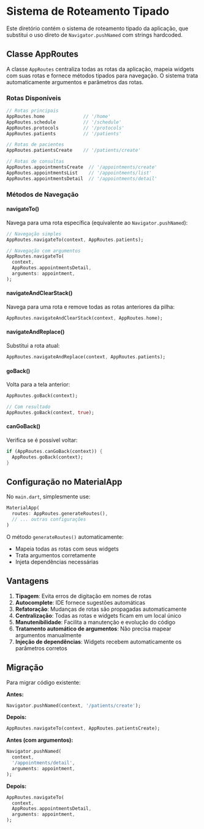 # Sistema de Roteamento Tipado

Este diretório contém o sistema de roteamento tipado da aplicação, que substitui o uso direto de `Navigator.pushNamed` com strings hardcoded.

## Classe AppRoutes

A classe `AppRoutes` centraliza todas as rotas da aplicação, mapeia widgets com suas rotas e fornece métodos tipados para navegação. O sistema trata automaticamente argumentos e parâmetros das rotas.

### Rotas Disponíveis

```dart
// Rotas principais
AppRoutes.home              // '/home'
AppRoutes.schedule          // '/schedule'
AppRoutes.protocols         // '/protocols'
AppRoutes.patients          // '/patients'

// Rotas de pacientes
AppRoutes.patientsCreate    // '/patients/create'

// Rotas de consultas
AppRoutes.appointmentsCreate  // '/appointments/create'
AppRoutes.appointmentsList    // '/appointments/list'
AppRoutes.appointmentsDetail  // '/appointments/detail'
```

### Métodos de Navegação

#### navigateTo()
Navega para uma rota específica (equivalente ao `Navigator.pushNamed`):

```dart
// Navegação simples
AppRoutes.navigateTo(context, AppRoutes.patients);

// Navegação com argumentos
AppRoutes.navigateTo(
  context, 
  AppRoutes.appointmentsDetail,
  arguments: appointment,
);
```

#### navigateAndClearStack()
Navega para uma rota e remove todas as rotas anteriores da pilha:

```dart
AppRoutes.navigateAndClearStack(context, AppRoutes.home);
```

#### navigateAndReplace()
Substitui a rota atual:

```dart
AppRoutes.navigateAndReplace(context, AppRoutes.patients);
```

#### goBack()
Volta para a tela anterior:

```dart
AppRoutes.goBack(context);

// Com resultado
AppRoutes.goBack(context, true);
```

#### canGoBack()
Verifica se é possível voltar:

```dart
if (AppRoutes.canGoBack(context)) {
  AppRoutes.goBack(context);
}
```

## Configuração no MaterialApp

No `main.dart`, simplesmente use:

```dart
MaterialApp(
  routes: AppRoutes.generateRoutes(),
  // ... outras configurações
)
```

O método `generateRoutes()` automaticamente:
- Mapeia todas as rotas com seus widgets
- Trata argumentos corretamente
- Injeta dependências necessárias

## Vantagens

1. **Tipagem**: Evita erros de digitação em nomes de rotas
2. **Autocomplete**: IDE fornece sugestões automáticas
3. **Refatoração**: Mudanças de rotas são propagadas automaticamente
4. **Centralização**: Todas as rotas e widgets ficam em um local único
5. **Manutenibilidade**: Facilita a manutenção e evolução do código
6. **Tratamento automático de argumentos**: Não precisa mapear argumentos manualmente
7. **Injeção de dependências**: Widgets recebem automaticamente os parâmetros corretos

## Migração

Para migrar código existente:

**Antes:**
```dart
Navigator.pushNamed(context, '/patients/create');
```

**Depois:**
```dart
AppRoutes.navigateTo(context, AppRoutes.patientsCreate);
```

**Antes (com argumentos):**
```dart
Navigator.pushNamed(
  context, 
  '/appointments/detail',
  arguments: appointment,
);
```

**Depois:**
```dart
AppRoutes.navigateTo(
  context,
  AppRoutes.appointmentsDetail,
  arguments: appointment,
);
``` 